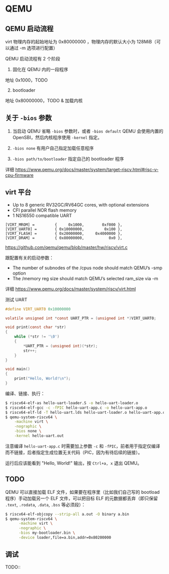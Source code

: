 # QEMU

## QEMU 启动流程

virt 物理内存的起始地址为 0x80000000 ，物理内存的默认大小为 128MiB（可以通过 -m 选项进行配置）

QEMU 启动流程有 2 个阶段

1. 固化在 QEMU 内的一段程序

地址 0x1000，TODO

2. bootloader

地址 0x80000000，TODO & 加载内核

## 关于 `-bios` 参数

1. 当启动 QEMU 省略 `-bios` 参数时，或者 `-bios default`
   QEMU 会使用内置的 OpenSBI，然后内核程序使用 `-kernel` 指定。

2. `-bios none`
   有用户自己指定加载任意程序

3. `-bios path/to/bootloader`
   指定自己的 bootloader 程序

详细 https://www.qemu.org/docs/master/system/target-riscv.html#risc-v-cpu-firmware

## virt 平台

- Up to 8 generic RV32GC/RV64GC cores, with optional extensions
- CFI parallel NOR flash memory
- 1 NS16550 compatible UART

```
[VIRT_MROM] =         {     0x1000,        0xf000 },
[VIRT_UART0] =        { 0x10000000,         0x100 },
[VIRT_FLASH] =        { 0x20000000,     0x4000000 },
[VIRT_DRAM] =         { 0x80000000,           0x0 },
```

https://github.com/qemu/qemu/blob/master/hw/riscv/virt.c

跟配置有关的启动参数：

- The number of subnodes of the /cpus node should match QEMU’s -smp option
- The /memory reg size should match QEMU’s selected ram_size via -m

详细 https://www.qemu.org/docs/master/system/riscv/virt.html

测试 UART

```c
#define VIRT_UART0 0x10000000

volatile unsigned int *const UART_PTR = (unsigned int *)VIRT_UART0;

void print(const char *str)
{
    while (*str != '\0')
    {
        *UART_PTR = (unsigned int)(*str);
        str++;
    }
}

void main()
{
    print("Hello, World!\n");
}
```

编译、链接、执行：

```bash
$ riscv64-elf-as hello-uart-loader.S -o hello-uart-loader.o
$ riscv64-elf-gcc -c -fPIC hello-uart-app.c -o hello-uart-app.o
$ riscv64-elf-ld -T hello-uart.lds hello-uart-loader.o hello-uart-app.o -o hello-uart.out
$ qemu-system-riscv64 \
    -machine virt \
    -nographic \
    -bios none \
    -kernel hello-uart.out
```

注意编译 `hello-uart-app.c` 时需要加上参数 `-c` 和 `-fPIC`，前者用于指定仅编译而不链接，后者指定生成位置无关代码（PIC，因为有待后续的链接）。

运行后应该能看到 "Hello, World!" 输出，按 `Ctrl+a, x` 退出 QEMU。

## TODO

QEMU 可以直接加载 ELF 文件，如果要在程序里（比如我们自己写的 bootload 程序）手动加载另一个 ELF 文件，可以把目标 ELF 的元数据都丢弃（即只保留 `.text`, `.rodata`, `.data`, `.bss` 等必须段）：

```bash
$ riscv64-elf-objcopy --strip-all a.out -O binary a.bin
$ qemu-system-riscv64 \
      -machine virt \
      -nographic \
      -bios my-bootloader.bin \
      -device loader,file=a.bin,addr=0x80200000
```

## 调试

TODO::